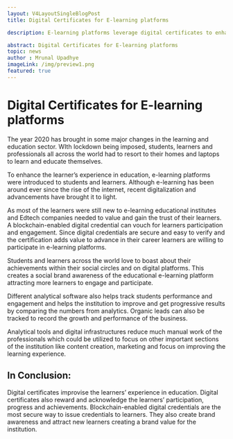 ```yaml
---
layout: V4LayoutSingleBlogPost
title: Digital Certificates for E-learning platforms 

description: E-learning platforms leverage digital certificates to enhance learning experiences, reward participation, and create brand value.

abstract: Digital Certificates for E-learning platforms 
topic: news
author : Mrunal Upadhye
imageLink: /img/preview1.png
featured: true
---
```


# Digital Certificates for E-learning platforms
The year 2020 has brought in some major changes in the learning and education sector. WIth lockdown being imposed, students, learners and professionals all across the world had to resort to their homes and laptops to learn and educate themselves.

To enhance the learner’s experience in education, e-learning platforms were introduced to students and learners. Although e-learning has been around ever since the rise of the internet, recent digitalization and advancements have brought it to light.

As most of the learners were still new to e-learning educational institutes and Edtech companies needed to value and gain the trust of their learners. A blockchain-enabled digital credential can vouch for learners participation and engagement. Since digital credentials are secure and easy to verify and the certification adds value to advance in their career learners are willing to participate in e-learning platforms.

Students and learners across the world love to boast about their achievements within their social circles and on digital platforms. This creates a social brand awareness of the educational e-learning platform attracting more learners to engage and participate.

Different analytical software also helps track students performance and engagement and helps the institution to improve and get progressive results by comparing the numbers from analytics. Organic leads can also be tracked to record the growth and performance of the business.

Analytical tools and digital infrastructures reduce much manual work of the professionals which could be utilized to focus on other important sections of the institution like content creation, marketing and focus on improving the learning experience.


## In Conclusion:

Digital certificates improvise the learners’ experience in education. Digital certificates also reward and acknowledge the learners’ participation, progress and achievements. Blockchain-enabled digital credentials are the most secure way to issue credentials to learners. They also create brand awareness and attract new learners creating a brand value for the institution.





